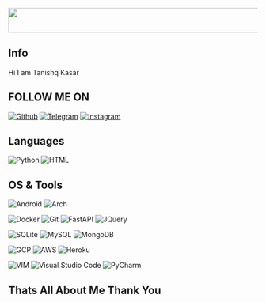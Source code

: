<p align="center">
  <img width="550" height="50" src="https://readme-typing-svg.herokuapp.com?font=algerian&color=F7541C&background=FFFEFE00&lines=Welcome+To+My+Github+Profile+;Nice+to+Meet+You!!;I+am+Tanishq+Kishor+Kasar)](https://git.io/typing-svg"> 
</p>
                                    
## Info

Hi I am Tanishq Kasar 


## FOLLOW ME ON

[![Github](https://img.shields.io/badge/-Github-181717?style=for-the-badge&logo=Github&logoColor=white)](https://github.com/Tanishqkasar19)
[![Telegram](https://img.shields.io/badge/Telegram-2CA5E0?style=for-the-badge&logo=telegram&logoColor=white)](https://t.me/Tanishq_kasar)
[![Instagram](https://img.shields.io/badge/-Instagram-FF90D8?style=for-the-badge&logo=DEV.TO&logoColor=gradientred)](https://www.instagram.com/Tanishq_kasar)

## Languages

![Python](https://img.shields.io/badge/Python-3776AB?style=for-the-badge&logo=python&logoColor=white)
![HTML](https://img.shields.io/badge/HTML5-E34F26?style=for-the-badge&logo=html5&logoColor=white)

## OS & Tools

![Android](https://img.shields.io/badge/Android-3DDC84?style=for-the-badge&logo=android&logoColor=white)
![Arch](https://img.shields.io/badge/Arch_Linux-1793D1?style=for-the-badge&logo=arch-linux&logoColor=white)

![Docker](https://img.shields.io/badge/Docker-2CA5E0?style=for-the-badge&logo=docker&logoColor=white)
![Git](https://img.shields.io/badge/Git-F05032?style=for-the-badge&logo=git&logoColor=white)
![FastAPI](https://img.shields.io/badge/fastapi-109989?style=for-the-badge&logo=FASTAPI&logoColor=white)
![JQuery](https://img.shields.io/badge/jQuery-0769AD?style=for-the-badge&logo=jquery&logoColor=white)

![SQLite](https://img.shields.io/badge/SQLite-07405E?style=for-the-badge&logo=sqlite&logoColor=white)
![MySQL](https://img.shields.io/badge/MySQL-00000F?style=for-the-badge&logo=mysql&logoColor=white)
![MongoDB](https://img.shields.io/badge/MongoDB-4EA94B?style=for-the-badge&logo=mongodb&logoColor=white)

![GCP](https://img.shields.io/badge/Google_Cloud-4285F4?style=for-the-badge&logo=google-cloud&logoColor=white)
![AWS](https://img.shields.io/badge/Amazon_AWS-232F3E?style=for-the-badge&logo=amazon-aws&logoColor=white)
![Heroku](https://img.shields.io/badge/Heroku-430098?style=for-the-badge&logo=heroku&logoColor=white)

![VIM](https://img.shields.io/badge/VIM-%2311AB00.svg?&style=for-the-badge&logo=vim&logoColor=white)
![Visual Studio Code](https://img.shields.io/badge/Visual%20Studio%20Code-0078d7.svg?style=for-the-badge&logo=visual-studio-code&logoColor=white)
![PyCharm](https://img.shields.io/badge/pycharm-143?style=for-the-badge&logo=pycharm&logoColor=black&color=black&labelColor=green)

## Thats All About Me Thank You
